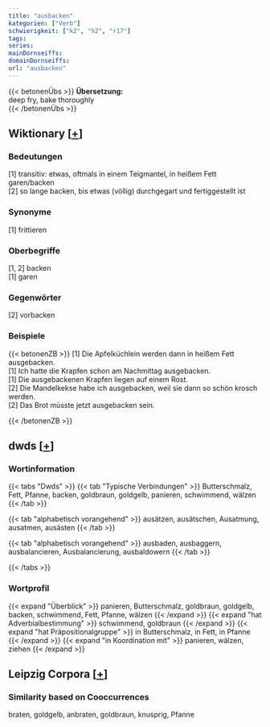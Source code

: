 ```yaml
---
title: "ausbacken"
kategorien: ["Verb"]
schwierigkeit: ["k2", "h2", "r17"]
tags:
series:
mainDornseiffs:
domainDornseiffs:
url: "ausbacken"
---
```


{{< betonenÜbs >}}
**Übersetzung:**  
deep fry, bake thoroughly  
{{< /betonenÜbs >}}

## Wiktionary [[+](https://de.wiktionary.org/wiki/ausbacken)]

### Bedeutungen
[1] transitiv: etwas, oftmals in einem Teigmantel, in heißem Fett garen/backen  
[2] so lange backen, bis etwas (völlig) durchgegart und fertiggestellt ist  

### Synonyme
[1] frittieren  

### Oberbegriffe
[1, 2] backen  
[1] garen  

### Gegenwörter
[2] vorbacken  

### Beispiele
{{< betonenZB >}}
[1] Die Apfelküchlein werden dann in heißem Fett ausgebacken.  
[1] Ich hatte die Krapfen schon am Nachmittag ausgebacken.  
[1] Die ausgebackenen Krapfen liegen auf einem Rost.  
[2] Die Mandelkekse habe ich ausgebacken, weil sie dann so schön krosch werden.  
[2] Das Brot müsste jetzt ausgebacken sein.  

{{< /betonenZB >}}


## dwds [[+](https://www.dwds.de/wb/ausbacken)]

### Wortinformation
{{< tabs "Dwds" >}}
{{< tab "Typische Verbindungen" >}}
Butterschmalz, Fett, Pfanne, backen, goldbraun, goldgelb, panieren, schwimmend, wälzen
{{< /tab >}}

{{< tab "alphabetisch vorangehend" >}}
ausätzen, ausätschen, Ausatmung, ausatmen, ausästen
{{< /tab >}}

{{< tab "alphabetisch vorangehend" >}}
ausbaden, ausbaggern, ausbalancieren, Ausbalancierung, ausbaldowern
{{< /tab >}}

{{< /tabs >}}

### Wortprofil
{{< expand "Überblick" >}} panieren, Butterschmalz, goldbraun, goldgelb, backen, schwimmend, Fett, Pfanne, wälzen {{< /expand >}}
{{< expand "hat Adverbialbestimmung" >}} schwimmend, goldbraun {{< /expand >}}
{{< expand "hat Präpositionalgruppe" >}} in Butterschmalz, in Fett, in Pfanne {{< /expand >}}
{{< expand "in Koordination mit" >}} panieren, wälzen, ziehen {{< /expand >}}

## Leipzig Corpora [[+](https://corpora.uni-leipzig.de/en/res?word=ausbacken&corpusId=deu_newscrawl-public_2018)]


### Similarity based on Cooccurrences
braten, goldgelb, anbraten, goldbraun, knusprig, Pfanne

